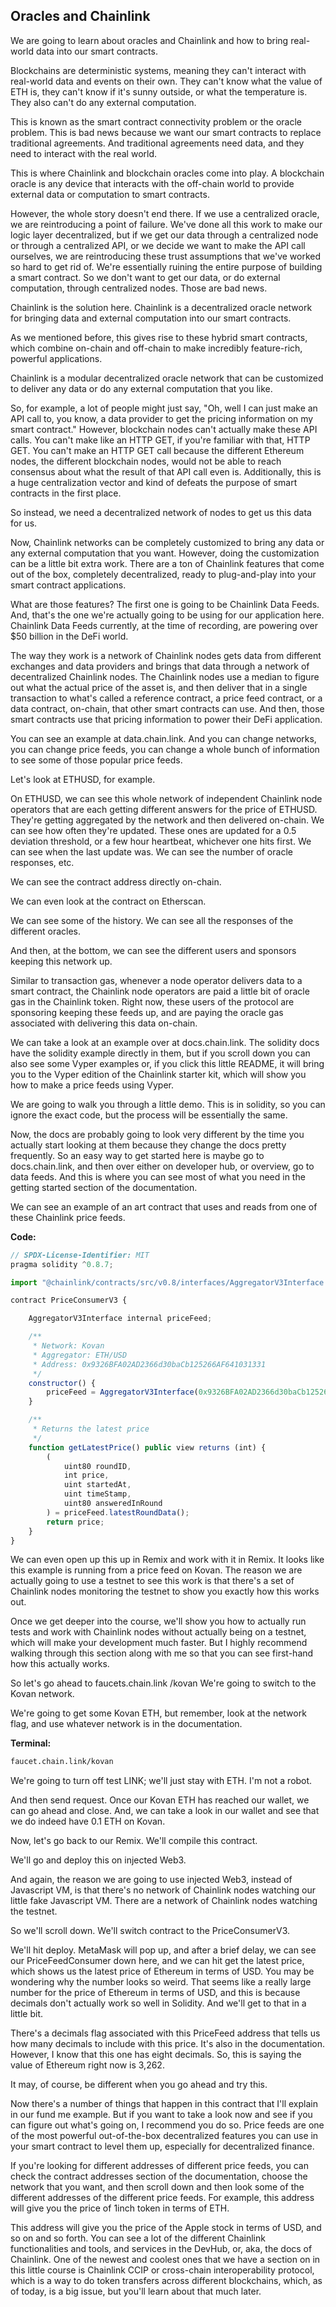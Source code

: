 ## Oracles and Chainlink

We are going to learn about oracles and Chainlink and how to bring real-world data into our smart contracts.

Blockchains are deterministic systems, meaning they can't interact with real-world data and events on their own. They can't know what the value of ETH is, they can't know if it's sunny outside, or what the temperature is. They also can't do any external computation.

This is known as the smart contract connectivity problem or the oracle problem. This is bad news because we want our smart contracts to replace traditional agreements. And traditional agreements need data, and they need to interact with the real world.

This is where Chainlink and blockchain oracles come into play. A blockchain oracle is any device that interacts with the off-chain world to provide external data or computation to smart contracts.

However, the whole story doesn't end there. If we use a centralized oracle, we are reintroducing a point of failure. We've done all this work to make our logic layer decentralized, but if we get our data through a centralized node or through a centralized API, or we decide we want to make the API call ourselves, we are reintroducing these trust assumptions that we've worked so hard to get rid of. We're essentially ruining the entire purpose of building a smart contract. So we don't want to get our data, or do external computation, through centralized nodes. Those are bad news.

Chainlink is the solution here. Chainlink is a decentralized oracle network for bringing data and external computation into our smart contracts.

As we mentioned before, this gives rise to these hybrid smart contracts, which combine on-chain and off-chain to make incredibly feature-rich, powerful applications.

Chainlink is a modular decentralized oracle network that can be customized to deliver any data or do any external computation that you like.

So, for example, a lot of people might just say, "Oh, well I can just make an API call to, you know, a data provider to get the pricing information on my smart contract." However, blockchain nodes can't actually make these API calls. You can't make like an HTTP GET, if you're familiar with that, HTTP GET. You can't make an HTTP GET call because the different Ethereum nodes, the different blockchain nodes, would not be able to reach consensus about what the result of that API call even is. Additionally, this is a huge centralization vector and kind of defeats the purpose of smart contracts in the first place.

So instead, we need a decentralized network of nodes to get us this data for us.

Now, Chainlink networks can be completely customized to bring any data or any external computation that you want. However, doing the customization can be a little bit extra work. There are a ton of Chainlink features that come out of the box, completely decentralized, ready to plug-and-play into your smart contract applications.

What are those features? The first one is going to be Chainlink Data Feeds. And, that's the one we're actually going to be using for our application here. Chainlink Data Feeds currently, at the time of recording, are powering over $50 billion in the DeFi world.

The way they work is a network of Chainlink nodes gets data from different exchanges and data providers and brings that data through a network of decentralized Chainlink nodes. The Chainlink nodes use a median to figure out what the actual price of the asset is, and then deliver that in a single transaction to what's called a reference contract, a price feed contract, or a data contract, on-chain, that other smart contracts can use. And then, those smart contracts use that pricing information to power their DeFi application.

You can see an example at data.chain.link. And you can change networks, you can change price feeds, you can change a whole bunch of information to see some of those popular price feeds.

Let's look at ETHUSD, for example.

On ETHUSD, we can see this whole network of independent Chainlink node operators that are each getting different answers for the price of ETHUSD. They're getting aggregated by the network and then delivered on-chain. We can see how often they're updated. These ones are updated for a 0.5 deviation threshold, or a few hour heartbeat, whichever one hits first. We can see when the last update was. We can see the number of oracle responses, etc.

We can see the contract address directly on-chain.

We can even look at the contract on Etherscan.

We can see some of the history. We can see all the responses of the different oracles.

And then, at the bottom, we can see the different users and sponsors keeping this network up.

Similar to transaction gas, whenever a node operator delivers data to a smart contract, the Chainlink node operators are paid a little bit of oracle gas in the Chainlink token. Right now, these users of the protocol are sponsoring keeping these feeds up, and are paying the oracle gas associated with delivering this data on-chain.

We can take a look at an example over at docs.chain.link. The solidity docs have the solidity example directly in them, but if you scroll down you can also see some Vyper examples or, if you click this little README, it will bring you to the Vyper edition of the Chainlink starter kit, which will show you how to make a price feeds using Vyper.

We are going to walk you through a little demo. This is in solidity, so you can ignore the exact code, but the process will be essentially the same.

Now, the docs are probably going to look very different by the time you actually start looking at them because they change the docs pretty frequently. So an easy way to get started here is maybe go to docs.chain.link, and then over either on developer hub, or overview, go to data feeds. And this is where you can see most of what you need in the getting started section of the documentation.

We can see an example of an art contract that uses and reads from one of these Chainlink price feeds.

**Code:**

```javascript
// SPDX-License-Identifier: MIT
pragma solidity ^0.8.7;

import "@chainlink/contracts/src/v0.8/interfaces/AggregatorV3Interface.sol";

contract PriceConsumerV3 {

    AggregatorV3Interface internal priceFeed;

    /**
     * Network: Kovan
     * Aggregator: ETH/USD
     * Address: 0x9326BFA02AD2366d30baCb125266AF641031331
     */
    constructor() {
        priceFeed = AggregatorV3Interface(0x9326BFA02AD2366d30baCb125266AF641031331);
    }

    /**
     * Returns the latest price
     */
    function getLatestPrice() public view returns (int) {
        (
            uint80 roundID,
            int price,
            uint startedAt,
            uint timeStamp,
            uint80 answeredInRound
        ) = priceFeed.latestRoundData();
        return price;
    }
}
```

We can even open up this up in Remix and work with it in Remix. It looks like this example is running from a price feed on Kovan. The reason we are actually going to use a testnet to see this work is that there's a set of Chainlink nodes monitoring the testnet to show you exactly how this works out.

Once we get deeper into the course, we'll show you how to actually run tests and work with Chainlink nodes without actually being on a testnet, which will make your development much faster. But I highly recommend walking through this section along with me so that you can see first-hand how this actually works.

So let's go ahead to faucets.chain.link /kovan We're going to switch to the Kovan network.

We're going to get some Kovan ETH, but remember, look at the network flag, and use whatever network is in the documentation.

**Terminal:**

```bash
faucet.chain.link/kovan
```

We're going to turn off test LINK; we'll just stay with ETH. I'm not a robot.

And then send request. Once our Kovan ETH has reached our wallet, we can go ahead and close. And, we can take a look in our wallet and see that we do indeed have 0.1 ETH on Kovan.

Now, let's go back to our Remix. We'll compile this contract.

We'll go and deploy this on injected Web3.

And again, the reason we are going to use injected Web3, instead of Javascript VM, is that there's no network of Chainlink nodes watching our little fake Javascript VM. There are a network of Chainlink nodes watching the testnet.

So we'll scroll down. We'll switch contract to the PriceConsumerV3.

We'll hit deploy. MetaMask will pop up, and after a brief delay, we can see our PriceFeedConsumer down here, and we can hit get the latest price, which shows us the latest price of Ethereum in terms of USD. You may be wondering why the number looks so weird. That seems like a really large number for the price of Ethereum in terms of USD, and this is because decimals don't actually work so well in Solidity. And we'll get to that in a little bit.

There's a decimals flag associated with this PriceFeed address that tells us how many decimals to include with this price. It's also in the documentation. However, I know that this one has eight decimals. So, this is saying the value of Ethereum right now is 3,262.

It may, of course, be different when you go ahead and try this.

Now there's a number of things that happen in this contract that I'll explain in our fund me example. But if you want to take a look now and see if you can figure out what's going on, I recommend you do so. Price feeds are one of the most powerful out-of-the-box decentralized features you can use in your smart contract to level them up, especially for decentralized finance.

If you're looking for different addresses of different price feeds, you can check the contract addresses section of the documentation, choose the network that you want, and then scroll down and then look some of the different addresses of the different price feeds. For example, this address will give you the price of 1inch token in terms of ETH.

This address will give you the price of the Apple stock in terms of USD, and so on and so forth. You can see a lot of the different Chainlink functionalities and tools, and services in the DevHub, or, aka, the docs of Chainlink. One of the newest and coolest ones that we have a section on in this little course is Chainlink CCIP or cross-chain interoperability protocol, which is a way to do token transfers across different blockchains, which, as of today, is a big issue, but you'll learn about that much later.
